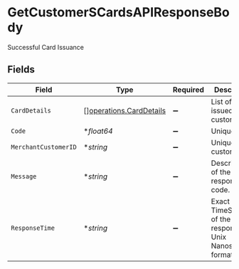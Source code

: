 # GetCustomerSCardsAPIResponseBody

Successful Card Issuance


## Fields

| Field                                                              | Type                                                               | Required                                                           | Description                                                        |
| ------------------------------------------------------------------ | ------------------------------------------------------------------ | ------------------------------------------------------------------ | ------------------------------------------------------------------ |
| `CardDetails`                                                      | [][operations.CardDetails](../../models/operations/carddetails.md) | :heavy_minus_sign:                                                 | List of cards issued to customer                                   |
| `Code`                                                             | **float64*                                                         | :heavy_minus_sign:                                                 | Unique code.                                                       |
| `MerchantCustomerID`                                               | **string*                                                          | :heavy_minus_sign:                                                 | Unique customer ID                                                 |
| `Message`                                                          | **string*                                                          | :heavy_minus_sign:                                                 | Description of the response code.                                  |
| `ResponseTime`                                                     | **string*                                                          | :heavy_minus_sign:                                                 | Exact TimeStamp of the response in Unix Nanoseconds format.        |
